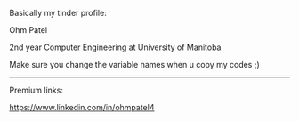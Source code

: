 Basically my tinder profile:

  Ohm Patel

  2nd year Computer Engineering at University of Manitoba

  Make sure you change the variable names when u copy my codes ;)

---

Premium links:

https://www.linkedin.com/in/ohmpatel4
